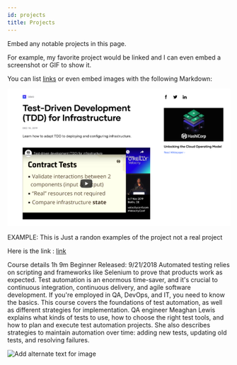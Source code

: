 ```yaml
---
id: projects
title: Projects
---
```


Embed any notable projects in this page.

For example, my favorite project would be linked and I can even embed
a screenshot or GIF to show it.

You can list [links](https://www.hashicorp.com/resources/test-driven-development-tdd-for-infrastructure)
or even embed images with the following Markdown:

![Add alternate text for image](./assets/rosemary.png)


EXAMPLE: This is Just a randon examples of the project not a real project

Here is the link : [link](https://www.linkedin.com/learning/test-automation-foundations/build-a-foundation-of-test-automation?autoAdvance=true&autoSkip=false&autoplay=true&resume=true&u=56744281)

Course details
1h 9m
Beginner
Released: 9/21/2018
Automated testing relies on scripting and frameworks like Selenium to prove that products work as expected. Test automation is an enormous time-saver, and it's crucial to continuous integration, continuous delivery, and agile software development. If you're employed in QA, DevOps, and IT, you need to know the basics. This course covers the foundations of test automation, as well as different strategies for implementation. QA engineer Meaghan Lewis explains what kinds of tests to use, how to choose the right test tools, and how to plan and execute test automation projects. She also describes strategies to maintain automation over time: adding new tests, updating old tests, and resolving failures.

![Add alternate text for image](./assert/Capture.JPG)
